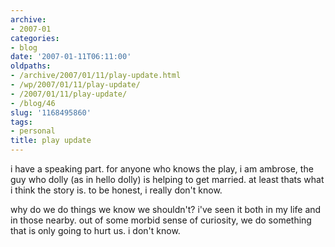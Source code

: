 ```yaml
---
archive:
- 2007-01
categories:
- blog
date: '2007-01-11T06:11:00'
oldpaths:
- /archive/2007/01/11/play-update.html
- /wp/2007/01/11/play-update/
- /2007/01/11/play-update/
- /blog/46
slug: '1168495860'
tags:
- personal
title: play update
---
```


i have a speaking part. for anyone who knows the play, i am ambrose, the
guy who dolly (as in hello dolly) is helping to get married. at least
thats what i think the story is. to be honest, i really don't know.

why do we do things we know we shouldn't? i've seen it both in my life and
in those nearby. out of some morbid sense of curiosity, we do something
that is only going to hurt us. i don't know.

